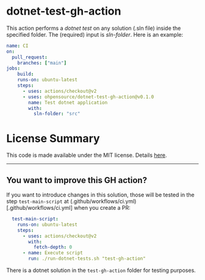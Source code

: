 # dotnet-test-gh-action

This action performs a _dotnet test_ on any solution (.sln file) inside the specified folder. The (required) input is _sln-folder_. Here is an example:

```yaml
name: CI
on:
  pull_request:
    branches: ["main"]
jobs:
    build:
    runs-on: ubuntu-latest
    steps:
      - uses: actions/checkout@v2
      - uses: ohpensource/dotnet-test-gh-action@v0.1.0
        name: Test dotnet application
        with:
          sln-folder: "src"
```
# License Summary

This code is made available under the MIT license. Details [here](LICENSE).

---

## You want to improve this GH action?

If you want to introduce changes in this solution, those will be tested in the step `test-main-script` at (.github/workflows/ci.yml)[.github/workflows/ci.yml] when you create a PR:

```yml
  test-main-script:
    runs-on: ubuntu-latest
    steps:
      - uses: actions/checkout@v2
        with:
          fetch-depth: 0
      - name: Execute script
        run: ./run-dotnet-tests.sh "test-gh-action"
```

There is a dotnet solution in the `test-gh-action` folder for testing purposes.
